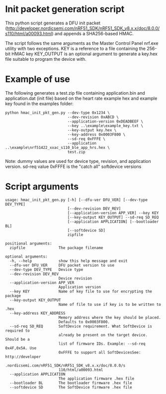 Init packet generation script
=============================
This python script generates a DFU init packet (http://developer.nordicsemi.com/nRF51_SDK/nRF51_SDK_v8.x.x/doc/8.0.0/s110/html/a00093.html) and appends a SHA256-based HMAC.

The script follows the same arguments as the Master Control Panel nrf.exe utility with two exceptions.
KEY is a reference to a file containing the 256-bit HMAC key
KEY_OUTPUT is an optional argument to generate a key.hex file suitable to program the device with.

Example of use
==============
The following generates a test.zip file containing application.bin and application.dat (init file) based on the heart rate example hex and example key found in the examples folder:
```
python hmac_init_pkt_gen.py --dev-type 0x1234 \
                            --dev-revision 0xABCD \
                            --application-version 0xDEADBEEF \
                            --key ..\example\example_key.txt \
                            --key-output key.hex \
                            --key-address 0x0003F800 \
                            --sd-req 0xFFFE \
                            --application ..\example\nrf51422_xxac_s110_ble_app_hrs.hex \
                            test.zip
```
                            
Note: dummy values are used for device type, revision, and application version. sd-req value 0xFFFE is the "catch all" softdevice versions

Script arguments
================
```
usage: hmac_init_pkt_gen.py [-h] [--dfu-ver DFU_VER] [--dev-type DEV_TYPE]
                            [--dev-revision DEV_REV]
                            [--application-version APP_VER] --key KEY
                            [--key-output KEY_OUTPUT] --sd-req SD_REQ
                            [--application APPLICATION] [--bootloader BL]
                            [--softdevice SD]
                            zipfile

positional arguments:
  zipfile               The package filename

optional arguments:
  -h, --help            show this help message and exit
  --dfu-ver DFU_VER     DFU packet version to use
  --dev-type DEV_TYPE   Device type
  --dev-revision DEV_REV
                        Device revision
  --application-version APP_VER
                        Application version
  --key KEY             Name of key file to use for encrypting the package
  --key-output KEY_OUTPUT
                        Name of file to use if key is to be written to .hex
  --key-address KEY_ADDRESS
                        Memory address where the key should be placed.
                        Defaults to 0x0003F800.
  --sd-req SD_REQ       SoftDevice requirement. What SoftDevice is required to
                        already be present on the target device. Should be a
                        list of firmware IDs. Example: --sd-req 0x4F,0x5A. Use
                        0xFFFE to support all SoftDevicesSee: http://developer
                        .nordicsemi.com/nRF51_SDK/nRF51_SDK_v8.x.x/doc/8.0.0/s
                        110/html/a00093.html
  --application APPLICATION
                        The application firmware .hex file
  --bootloader BL       The bootloader firmware .hex file
  --softdevice SD       The SoftDevice firmware .hex file
  ```